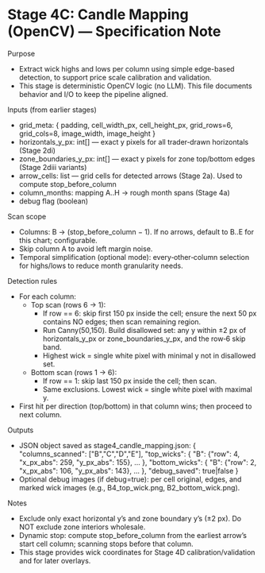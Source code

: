 # Stage 4C: Candle Mapping (OpenCV) — Specification Note

Purpose
- Extract wick highs and lows per column using simple edge-based detection, to support price scale calibration and validation.
- This stage is deterministic OpenCV logic (no LLM). This file documents behavior and I/O to keep the pipeline aligned.

Inputs (from earlier stages)
- grid_meta: { padding, cell_width_px, cell_height_px, grid_rows=6, grid_cols=8, image_width, image_height }
- horizontals_y_px: int[] — exact y pixels for all trader‑drawn horizontals (Stage 2di)
- zone_boundaries_y_px: int[] — exact y pixels for zone top/bottom edges (Stage 2diii variants)
- arrow_cells: list — grid cells for detected arrows (Stage 2a). Used to compute stop_before_column
- column_months: mapping A..H → rough month spans (Stage 4a)
- debug flag (boolean)

Scan scope
- Columns: B → (stop_before_column − 1). If no arrows, default to B..E for this chart; configurable.
- Skip column A to avoid left margin noise.
- Temporal simplification (optional mode): every‑other‑column selection for highs/lows to reduce month granularity needs.

Detection rules
- For each column:
  - Top scan (rows 6 → 1):
    - If row == 6: skip first 150 px inside the cell; ensure the next 50 px contains NO edges; then scan remaining region.
    - Run Canny(50,150). Build disallowed set: any y within ±2 px of horizontals_y_px or zone_boundaries_y_px, and the row‑6 skip band.
    - Highest wick = single white pixel with minimal y not in disallowed set.
  - Bottom scan (rows 1 → 6):
    - If row == 1: skip last 150 px inside the cell; then scan.
    - Same exclusions. Lowest wick = single white pixel with maximal y.
- First hit per direction (top/bottom) in that column wins; then proceed to next column.

Outputs
- JSON object saved as stage4_candle_mapping.json:
  {
    "columns_scanned": ["B","C","D","E"],
    "top_wicks": { "B": {"row": 4, "x_px_abs": 259, "y_px_abs": 155}, ... },
    "bottom_wicks": { "B": {"row": 2, "x_px_abs": 106, "y_px_abs": 143}, ... },
    "debug_saved": true|false
  }
- Optional debug images (if debug=true): per cell original, edges, and marked wick images (e.g., B4_top_wick.png, B2_bottom_wick.png).

Notes
- Exclude only exact horizontal y’s and zone boundary y’s (±2 px). Do NOT exclude zone interiors wholesale.
- Dynamic stop: compute stop_before_column from the earliest arrow’s start cell column; scanning stops before that column.
- This stage provides wick coordinates for Stage 4D calibration/validation and for later overlays.



